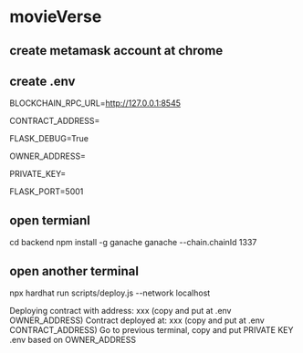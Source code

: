 # movieVerse

## create metamask account at chrome

## create .env
BLOCKCHAIN_RPC_URL=http://127.0.0.1:8545

CONTRACT_ADDRESS=

FLASK_DEBUG=True

OWNER_ADDRESS=

PRIVATE_KEY=

FLASK_PORT=5001

## open termianl
cd backend
npm install -g ganache
ganache --chain.chainId 1337

## open another terminal
npx hardhat run scripts/deploy.js --network localhost

Deploying contract with address: xxx (copy and put at .env OWNER_ADDRESS)
Contract deployed at: xxx (copy and put at .env CONTRACT_ADDRESS)
Go to previous terminal, copy and put PRIVATE KEY .env based on OWNER_ADDRESS
